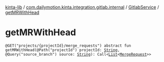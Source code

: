 [kinta-lib](../../index.md) / [com.dailymotion.kinta.integration.gitlab.internal](../index.md) / [GitlabService](index.md) / [getMRWithHead](./get-m-r-with-head.md)

# getMRWithHead

`@GET("projects/{projectId}/merge_requests") abstract fun getMRWithHead(@Path("projectId") projectId: `[`String`](https://kotlinlang.org/api/latest/jvm/stdlib/kotlin/-string/index.html)`, @Query("source_branch") source: `[`String`](https://kotlinlang.org/api/latest/jvm/stdlib/kotlin/-string/index.html)`): Call<`[`List`](https://kotlinlang.org/api/latest/jvm/stdlib/kotlin.collections/-list/index.html)`<`[`MergeRequest`](../-merge-request/index.md)`>>`